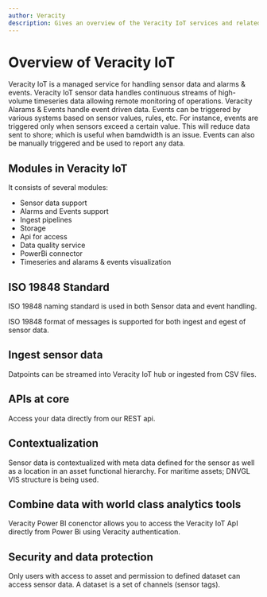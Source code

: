 ```yaml
---
author: Veracity
description: Gives an overview of the Veracity IoT services and related components.
---
```


# Overview of Veracity IoT
Veracity IoT is a managed service for handling sensor data and alarms & events. 
Veracity IoT sensor data handles continuous streams of high-volume timeseries data allowing remote monitoring of operations.
Veracity Alarams & Events handle event driven data. Events can be triggered by various systems based on sensor values, rules, etc. For instance, events are triggered only when sensors exceed a certain value. This will reduce data sent to shore; which is useful when bamdwidth is an issue.
Events can also be manually triggered and be used to report any data.


## Modules in Veracity IoT
It consists of several modules:

- Sensor data support
- Alarms and Events support
- Ingest pipelines
- Storage
- Api for access
- Data quality service
- PowerBi connector
- Timeseries and alarams & events visualization

## ISO 19848 Standard
ISO 19848 naming standard is used in both Sensor data and event handling.

ISO 19848 format of messages is supported for both ingest and egest of sensor data.


## Ingest sensor data
Datpoints can be streamed into Veracity IoT hub or ingested from CSV files.


## APIs at core

Access your data directly from our REST api.

## Contextualization
Sensor data is contextualized with meta data defined for the sensor as well as a location in an asset functional hierarchy. For maritime assets; DNVGL VIS structure is being used.


## Combine data with world class analytics tools
Veracity Power BI conenctor allows you to access the Veracity IoT ApI directly from Power Bi using Veracity authentication.

## Security and data protection
Only users with access to asset and permission to defined dataset can access sensor data. A dataset is a set of channels (sensor tags).

